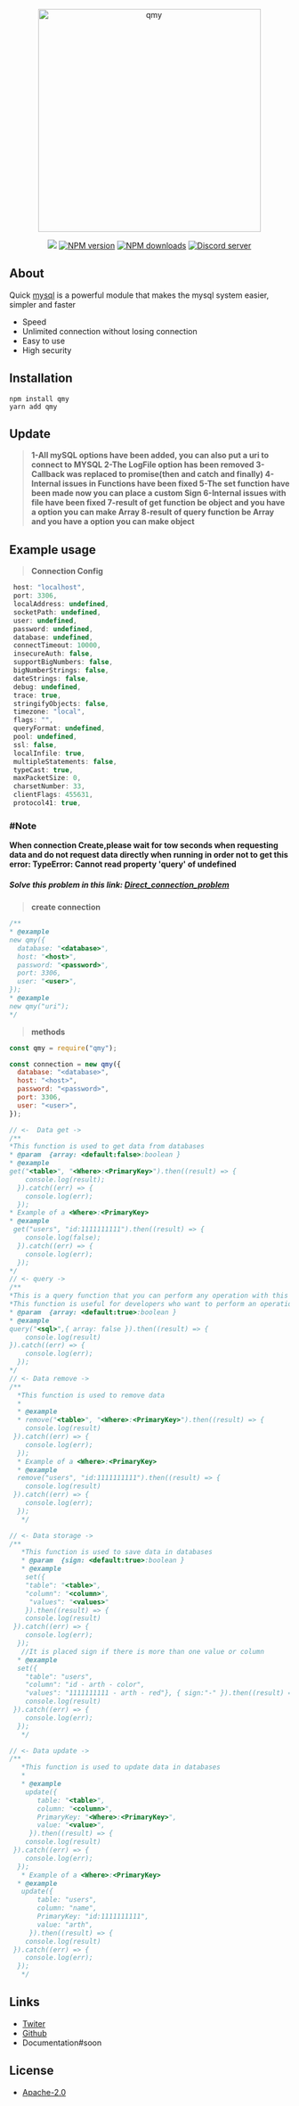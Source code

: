 <div align="center">
  <p>
 <a href="https://www.npmjs.com/package/qmy"><img  src="https://gcdn.pbrd.co/images/iT2RoGwPO1f9.png?o=1" width="400" alt="qmy" /></a>
  </p>
  <p>
 <a href="https://discord.com/users/599882913064026153#804291489319616512"><img src="https://img.shields.io/static/v1?label=powered%20by&message=Arth&color=000&style=for-the-badge&logo=Windows%20Terminal&logoColor=fff"/></a>
 <a href="https://www.npmjs.com/package/qmy"><img src="https://img.shields.io/npm/v/qmy.svg?style=for-the-badge" alt="NPM version" /></a>
 <a href="https://www.npmjs.com/package/qmy"><img src="https://img.shields.io/npm/dt/qmy.svg?maxAge=3600&style=for-the-badge" alt="NPM downloads" /></a>
 <a href="https://discord.gg/r7sgerWCcT"><img src="https://img.shields.io/discord/894463244188676116?https://img.shields.io/static/v1?text=f&style=for-the-badge&logo=discord&logoColor=fff" alt="Discord server" /></a>

  </p>
</div>

## About

Quick [mysql](https://www.mysql.com/) is a powerful module that makes the mysql system easier, simpler and faster

- Speed
- Unlimited connection without losing connection
- Easy to use
- High security

## Installation

```sh-session
npm install qmy
yarn add qmy
```

## Update

> **1-All mySQL options have been added, you can also put a uri to connect to MYSQL
> 2-The LogFile option has been removed
> 3-Callback was replaced to promise(then and catch and finally)
> 4-Internal issues in Functions have been fixed
> 5-The set function have been made now you can place a custom Sign
> 6-Internal issues with file have been fixed
> 7-result of get function be object and you have a option you can make Array
> 8-result of query function be Array and you have a option you can make object**

## Example usage

> **Connection Config**

```js
 host: "localhost",
 port: 3306,
 localAddress: undefined,
 socketPath: undefined,
 user: undefined,
 password: undefined,
 database: undefined,
 connectTimeout: 10000,
 insecureAuth: false,
 supportBigNumbers: false,
 bigNumberStrings: false,
 dateStrings: false,
 debug: undefined,
 trace: true,
 stringifyObjects: false,
 timezone: "local",
 flags: "",
 queryFormat: undefined,
 pool: undefined,
 ssl: false,
 localInfile: true,
 multipleStatements: false,
 typeCast: true,
 maxPacketSize: 0,
 charsetNumber: 33,
 clientFlags: 455631,
 protocol41: true,
```

### #Note

**When connection Create,please wait for tow seconds
when requesting data
and do not request data directly when running in order not to get this error:
TypeError: Cannot read property 'query' of undefined**

##### Solve this problem in this link: [Direct_connection_problem](https://github.com/4i8/qmy/tree/main/example/Direct_connection_problem)

> **create connection**

```js
/**
* @example 
new qmy({
  database: "<database>",
  host: "<host>",
  password: "<password>",
  port: 3306,
  user: "<user>",
});
* @example
new qmy("uri");
*/
```

> **methods**

```js
const qmy = require("qmy");

const connection = new qmy({
  database: "<database>",
  host: "<host>",
  password: "<password>",
  port: 3306,
  user: "<user>",
});

// <-  Data get ->
/**
*This function is used to get data from databases
* @param  {array: <default:false>:boolean }
* @example 
get("<table>", "<Where>:<PrimaryKey>").then((result) => {
    console.log(result);
  }).catch((err) => {
    console.log(err);
  });
* Example of a <Where>:<PrimaryKey>
* @example
 get("users", "id:1111111111").then((result) => {
    console.log(false);
  }).catch((err) => {
    console.log(err);
  });
*/
// <- query ->
/**
*This is a query function that you can perform any operation with this function. 
*This function is useful for developers who want to perform an operation that is not available in existing functions
* @param  {array: <default:true>:boolean }
* @example 
query("<sql>",{ array: false }).then((result) => {
    console.log(result)
}).catch((err) => {
    console.log(err);
  });
*/
// <- Data remove ->
/**
  *This function is used to remove data
  *
  * @example 
  * remove("<table>", "<Where>:<PrimaryKey>").then((result) => {
    console.log(result)
 }).catch((err) => {
    console.log(err);
  });
  * Example of a <Where>:<PrimaryKey>
  * @example 
  remove("users", "id:1111111111").then((result) => {
    console.log(result)
 }).catch((err) => {
    console.log(err);
  });
   */

// <- Data storage ->
/**
   *This function is used to save data in databases
   * @param  {sign: <default:true>:boolean }
   * @example 
    set({
    "table": "<table>", 
    "column": "<column>",
     "values": "<values>"
    }).then((result) => {
    console.log(result)
 }).catch((err) => {
    console.log(err);
  });
   //It is placed sign if there is more than one value or column
  * @example 
  set({
    "table": "users", 
    "column": "id - arth - color",
    "values": "1111111111 - arth - red"}, { sign:"-" }).then((result) => {
    console.log(result)
 }).catch((err) => {
    console.log(err);
  });
   */

// <- Data update ->
/**
   *This function is used to update data in databases
   *
   * @example
    update({
       table: "<table>",
       column: "<column>",
       PrimaryKey: "<Where>:<PrimaryKey>",
       value: "<value>",
     }).then((result) => {
    console.log(result)
 }).catch((err) => {
    console.log(err);
  });
   * Example of a <Where>:<PrimaryKey>
  * @example
   update({
       table: "users",
       column: "name",
       PrimaryKey: "id:1111111111",
       value: "arth",
     }).then((result) => {
    console.log(result)
 }).catch((err) => {
    console.log(err);
  });
   */
```

## Links

- [Twiter](https://twitter.com/onlyarth)
- [Github](https://github.com/4i8)
- Documentation#soon

## License

- [Apache-2.0](https://www.apache.org/licenses/LICENSE-2.0)
